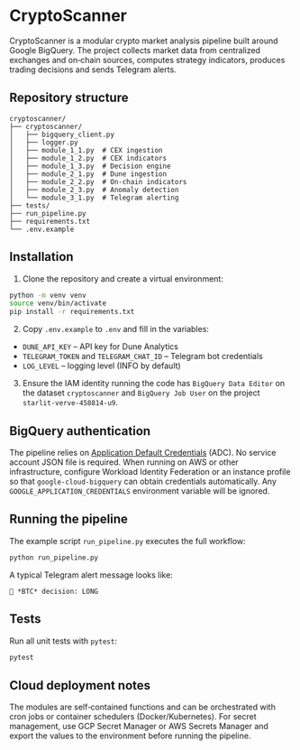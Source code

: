 # CryptoScanner

CryptoScanner is a modular crypto market analysis pipeline built around Google BigQuery. The project collects market data from centralized exchanges and on‑chain sources, computes strategy indicators, produces trading decisions and sends Telegram alerts.

## Repository structure

```
cryptoscanner/
├── cryptoscanner/
│   ├── bigquery_client.py
│   ├── logger.py
│   ├── module_1_1.py  # CEX ingestion
│   ├── module_1_2.py  # CEX indicators
│   ├── module_1_3.py  # Decision engine
│   ├── module_2_1.py  # Dune ingestion
│   ├── module_2_2.py  # On‑chain indicators
│   ├── module_2_3.py  # Anomaly detection
│   └── module_3_1.py  # Telegram alerting
├── tests/
├── run_pipeline.py
├── requirements.txt
└── .env.example
```

## Installation

1. Clone the repository and create a virtual environment:

```bash
python -m venv venv
source venv/bin/activate
pip install -r requirements.txt
```

2. Copy `.env.example` to `.env` and fill in the variables:

- `DUNE_API_KEY` – API key for Dune Analytics
- `TELEGRAM_TOKEN` and `TELEGRAM_CHAT_ID` – Telegram bot credentials
- `LOG_LEVEL` – logging level (INFO by default)

3. Ensure the IAM identity running the code has `BigQuery Data Editor` on the
   dataset `cryptoscanner` and `BigQuery Job User` on the project
   `starlit-verve-458814-u9`.

## BigQuery authentication

The pipeline relies on [Application Default Credentials](https://cloud.google.com/docs/authentication/production#automatically) (ADC).
No service account JSON file is required. When running on AWS or other
infrastructure, configure Workload Identity Federation or an instance profile so
that `google-cloud-bigquery` can obtain credentials automatically. Any
`GOOGLE_APPLICATION_CREDENTIALS` environment variable will be ignored.

## Running the pipeline

The example script `run_pipeline.py` executes the full workflow:

```bash
python run_pipeline.py
```

A typical Telegram alert message looks like:

```
🚀 *BTC* decision: LONG
```

## Tests

Run all unit tests with `pytest`:

```bash
pytest
```

## Cloud deployment notes

The modules are self‑contained functions and can be orchestrated with cron jobs or container schedulers (Docker/Kubernetes). For secret management, use GCP Secret Manager or AWS Secrets Manager and export the values to the environment before running the pipeline.
